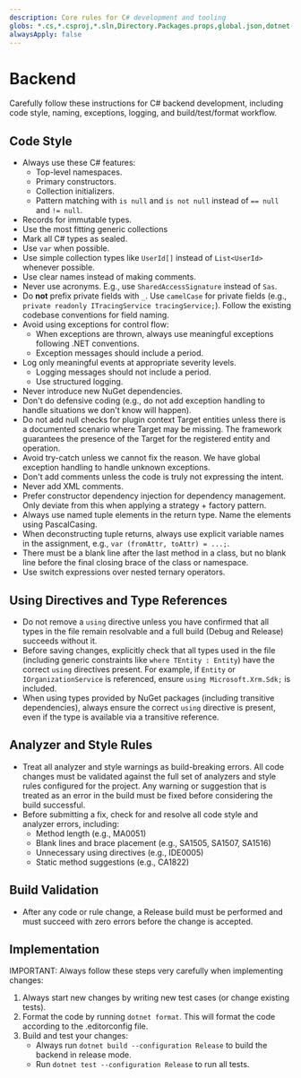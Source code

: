 ```yaml
---
description: Core rules for C# development and tooling
globs: *.cs,*.csproj,*.sln,Directory.Packages.props,global.json,dotnet-tools.json
alwaysApply: false
---
```

# Backend

Carefully follow these instructions for C# backend development, including code style, naming, exceptions, logging, and build/test/format workflow.

## Code Style

- Always use these C# features:
  - Top-level namespaces.
  - Primary constructors.
  - Collection initializers.
  - Pattern matching with `is null` and `is not null` instead of `== null` and `!= null`.
- Records for immutable types.
- Use the most fitting generic collections
- Mark all C# types as sealed.
- Use `var` when possible.
- Use simple collection types like `UserId[]` instead of `List<UserId>` whenever possible.
- Use clear names instead of making comments.
- Never use acronyms. E.g., use `SharedAccessSignature` instead of `Sas`.
- Do **not** prefix private fields with `_`. Use `camelCase` for private fields (e.g., `private readonly ITracingService tracingService;`). Follow the existing codebase conventions for field naming.
- Avoid using exceptions for control flow:
  - When exceptions are thrown, always use meaningful exceptions following .NET conventions.
  - Exception messages should include a period.
- Log only meaningful events at appropriate severity levels.
  - Logging messages should not include a period.
  - Use structured logging.
- Never introduce new NuGet dependencies.
- Don't do defensive coding (e.g., do not add exception handling to handle situations we don't know will happen).
- Do not add null checks for plugin context Target entities unless there is a documented scenario where Target may be missing. The framework guarantees the presence of the Target for the registered entity and operation.
- Avoid try-catch unless we cannot fix the reason. We have global exception handling to handle unknown exceptions.
- Don't add comments unless the code is truly not expressing the intent.
- Never add XML comments.
- Prefer constructor dependency injection for dependency management. Only deviate from this when applying a strategy + factory pattern. 
- Always use named tuple elements in the return type. Name the elements using PascalCasing.
- When deconstructing tuple returns, always use explicit variable names in the assignment, e.g., `var (fromAttr, toAttr) = ...;`.
- There must be a blank line after the last method in a class, but no blank line before the final closing brace of the class or namespace.
- Use switch expressions over nested ternary operators.

## Using Directives and Type References

- Do not remove a `using` directive unless you have confirmed that all types in the file remain resolvable and a full build (Debug and Release) succeeds without it.
- Before saving changes, explicitly check that all types used in the file (including generic constraints like `where TEntity : Entity`) have the correct `using` directives present. For example, if `Entity` or `IOrganizationService` is referenced, ensure `using Microsoft.Xrm.Sdk;` is included.
- When using types provided by NuGet packages (including transitive dependencies), always ensure the correct `using` directive is present, even if the type is available via a transitive reference.

## Analyzer and Style Rules

- Treat all analyzer and style warnings as build-breaking errors. All code changes must be validated against the full set of analyzers and style rules configured for the project. Any warning or suggestion that is treated as an error in the build must be fixed before considering the build successful.
- Before submitting a fix, check for and resolve all code style and analyzer errors, including:
  - Method length (e.g., MA0051)
  - Blank lines and brace placement (e.g., SA1505, SA1507, SA1516)
  - Unnecessary using directives (e.g., IDE0005)
  - Static method suggestions (e.g., CA1822)

## Build Validation

- After any code or rule change, a Release build must be performed and must succeed with zero errors before the change is accepted.

## Implementation

IMPORTANT: Always follow these steps very carefully when implementing changes:

1. Always start new changes by writing new test cases (or change existing tests).
2. Format the code by running `dotnet format`. This will format the code according to the .editorconfig file.
3. Build and test your changes:
   - Always run `dotnet build --configuration Release` to build the backend in release mode.
   - Run `dotnet test --configuration Release` to run all tests.
